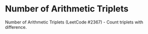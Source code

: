 # Number of Arithmetic Triplets

Number of Arithmetic Triplets (LeetCode #2367) - Count triplets with difference.
